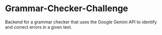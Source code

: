 # Grammar-Checker-Challenge
Backend for a grammar checker that uses the Google Gemini API to identify and correct errors in a given text.
